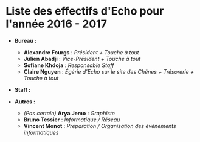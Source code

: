 # Liste des effectifs d'Echo pour l'année 2016 - 2017

* **Bureau :**
    * **Alexandre Fourgs** : *Président + Touche à tout*
    * **Julien Abadji** : *Vice-Président + Touche à tout*
    * **Sofiane Khdoja** : *Responsable Staff*
    * **Claire Nguyen** : *Égérie d'Echo sur le site des Chênes + Trésorerie + Touche à tout*
    
* **Staff :**
    
* **Autres :**
    * *(Pas certain)* **Arya Jemo** : *Graphiste*
    * **Bruno Tessier** : *Informatique / Réseau*
    * **Vincent Monot** : *Préparation / Organisation des événements informatiques*
